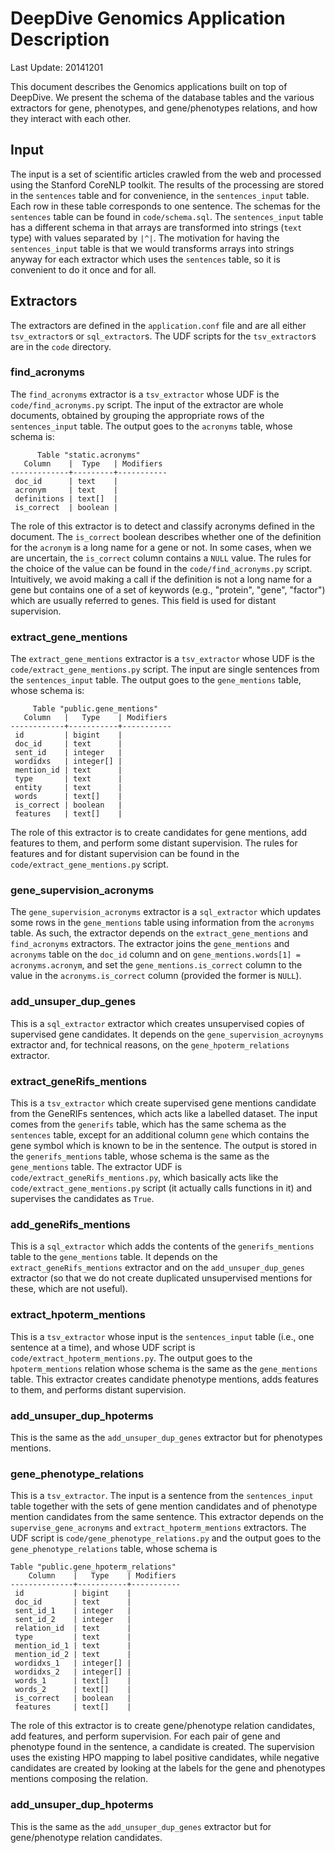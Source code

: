 # DeepDive Genomics Application Description

Last Update: 20141201

This document describes the Genomics applications built on top of DeepDive. We
present the schema of the database tables and the various extractors for gene,
phenotypes, and gene/phenotypes relations, and how they interact with each
other.

## Input

The input is a set of scientific articles crawled from the web and processed
using the Stanford CoreNLP toolkit. The results of the processing are stored in
the `sentences` table and for convenience, in the `sentences_input` table. Each
row in these table corresponds to one sentence. The schemas for the `sentences`
table can be found in `code/schema.sql`. The `sentences_input` table has a
different schema in that arrays are transformed into strings (`text` type) with
values separated by `|^|`. The motivation for having the `sentences_input` table
is that we would transforms arrays into strings anyway for each extractor which
uses the `sentences` table, so it is convenient to do it once and for all.

## Extractors

The extractors are defined in the `application.conf` file and are all either
`tsv_extractor`s or `sql_extractor`s. The UDF scripts for the `tsv_extractor`s
are in the `code` directory.

### find_acronyms

The `find_acronyms` extractor is a `tsv_extractor` whose UDF is the
`code/find_acronyms.py` script. The input of the extractor are whole documents,
obtained by grouping the appropriate rows of the `sentences_input` table. The
output goes to the `acronyms` table, whose schema is:

```
      Table "static.acronyms"
   Column    |  Type   | Modifiers
-------------+---------+-----------
 doc_id      | text    |
 acronym     | text    |
 definitions | text[]  |
 is_correct  | boolean |
 ```

The role of this extractor is to detect and classify acronyms defined in the
document. The `is_correct` boolean describes whether one of the definition for
the `acronym` is a long name for a gene or not. In some cases, when we are
uncertain, the `is_correct` column contains a `NULL` value. The rules for the
choice of the value can be found in the `code/find_acronyms.py` script.
Intuitively, we avoid making a call if the definition is not a long name for a
gene but contains one of a set of keywords (e.g., "protein", "gene", "factor")
which are usually referred to genes. This field is used for distant supervision. 

### extract_gene_mentions

The `extract_gene_mentions` extractor is a `tsv_extractor` whose UDF is the
`code/extract_gene_mentions.py` script. The input are single sentences from the
`sentences_input` table. The output goes to the `gene_mentions` table, whose
schema is:
 
```
     Table "public.gene_mentions"
   Column   |   Type    | Modifiers
------------+-----------+-----------
 id         | bigint    |
 doc_id     | text      |
 sent_id    | integer   |
 wordidxs   | integer[] |
 mention_id | text      |
 type       | text      |
 entity     | text      |
 words      | text[]    |
 is_correct | boolean   |
 features   | text[]    |
```

The role of this extractor is to create candidates for gene mentions, add
features to them, and perform some distant supervision. The rules for features
and for distant supervision can be found in the `code/extract_gene_mentions.py`
script.

### gene_supervision_acronyms

The `gene_supervision_acronyms` extractor is a `sql_extractor` which updates
some rows in the `gene_mentions` table using information from the `acronyms`
table. As such, the extractor depends on the `extract_gene_mentions` and
`find_acronyms` extractors. The extractor joins the `gene_mentions` and
`acronyms` table on the `doc_id` column and on `gene_mentions.words[1] =
acronyms.acronym`, and set the `gene_mentions.is_correct` column to the value in
the `acronyms.is_correct` column (provided the former is `NULL`).

### add_unsuper_dup_genes

This is a `sql_extractor` extractor which creates unsupervised copies of
supervised gene candidates. It depends on the `gene_supervision_acroynyms`
extractor and, for technical reasons, on the `gene_hpoterm_relations` extractor.

### extract_geneRifs_mentions

This is a `tsv_extractor` which create supervised gene mentions candidate from
the GeneRIFs sentences, which acts like a labelled dataset. The input comes from
the `generifs` table, which has the same schema as the `sentences` table, except
for an additional column `gene` which contains the gene symbol which is known to
be in the sentence. The output is stored in the `generifs_mentions` table, whose
schema is the same as the `gene_mentions` table. The extractor UDF is
`code/extract_geneRifs_mentions.py`, which basically acts like the
`code/extract_gene_mentions.py` script (it actually calls functions in it) and
supervises the candidates as `True`.

### add_geneRifs_mentions

This is a `sql_extractor` which adds the contents of the `generifs_mentions`
table to the `gene_mentions` table. It depends on the
`extract_geneRifs_mentions` extractor and on the `add_unsuper_dup_genes`
extractor (so that we do not create duplicated unsupervised mentions for these,
which are not useful).

### extract_hpoterm_mentions

This is a `tsv_extractor` whose input is the `sentences_input` table (i.e., one
sentence at a time), and whose UDF script is `code/extract_hpoterm_mentions.py`.
The output goes to the `hpoterm_mentions` relation whose schema is the same as
the `gene_mentions` table. This extractor creates candidate phenotype mentions,
adds features to them, and performs distant supervision.

### add_unsuper_dup_hpoterms

This is the same as the `add_unsuper_dup_genes` extractor but for phenotypes
mentions.

### gene_phenotype_relations

This is a `tsv_extractor`. The input is a sentence from the `sentences_input`
table together with the sets of gene mention candidates and of phenotype mention
candidates from the same sentence. This extractor depends on the
`supervise_gene_acronyms` and `extract_hpoterm_mentions` extractors. The UDF
script is `code/gene_phenotype_relations.py` and the output goes to the
`gene_phenotype_relations` table, whose schema is

```
Table "public.gene_hpoterm_relations"
    Column    |   Type    | Modifiers
--------------+-----------+-----------
 id           | bigint    |
 doc_id       | text      |
 sent_id_1    | integer   |
 sent_id_2    | integer   |
 relation_id  | text      |
 type         | text      |
 mention_id_1 | text      |
 mention_id_2 | text      |
 wordidxs_1   | integer[] |
 wordidxs_2   | integer[] |
 words_1      | text[]    |
 words_2      | text[]    |
 is_correct   | boolean   |
 features     | text[]    |
 ```

 The role of this extractor is to create gene/phenotype relation candidates, add
 features, and perform supervision. For each pair of gene and phenotype found in
 the sentence, a candidate is created. The supervision uses the existing HPO
 mapping to label positive candidates, while negative candidates are created by
 looking at the labels for the gene and phenotypes mentions composing the
 relation. 

### add_unsuper_dup_hpoterms

This is the same as the `add_unsuper_dup_genes` extractor but for
gene/phenotype relation candidates.
